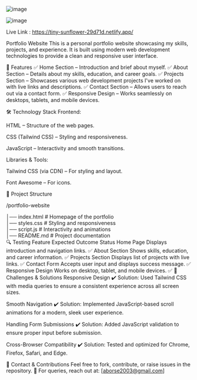 ![image](https://github.com/user-attachments/assets/0ad95abc-938c-4c50-b563-98c1230bb405)

![image](https://github.com/user-attachments/assets/f9e047f9-66c3-4c5c-823e-d65f9a06b5ac)

Live Link :  https://tiny-sunflower-29d71d.netlify.app/

Portfolio Website
This is a personal portfolio website showcasing my skills, projects, and experience. It is built using modern web development technologies to provide a clean and responsive user interface.

📌 Features
✅ Home Section – Introduction and brief about myself.
✅ About Section – Details about my skills, education, and career goals.
✅ Projects Section – Showcases various web development projects I've worked on with live links and descriptions.
✅ Contact Section – Allows users to reach out via a contact form.
✅ Responsive Design – Works seamlessly on desktops, tablets, and mobile devices.

🛠️ Technology Stack
Frontend:

HTML – Structure of the web pages.

CSS (Tailwind CSS) – Styling and responsiveness.

JavaScript – Interactivity and smooth transitions.

Libraries & Tools:

Tailwind CSS (via CDN) – For styling and layout.

Font Awesome – For icons.

📁 Project Structure

/portfolio-website

│── index.html           # Homepage of the portfolio   
│── styles.css           # Styling and responsiveness  
│── script.js            # Interactivity and animations  
│── README.md            # Project documentation  
🔍 Testing
Feature	Expected Outcome	Status
Home Page	Displays introduction and navigation links.	✅
About Section	Shows skills, education, and career information.	✅
Projects Section	Displays list of projects with live links.	✅
Contact Form	Accepts user input and displays success message.	✅
Responsive Design	Works on desktop, tablet, and mobile devices.	✅
🚀 Challenges & Solutions
Responsive Design
✔️ Solution: Used Tailwind CSS with media queries to ensure a consistent experience across all screen sizes.

Smooth Navigation
✔️ Solution: Implemented JavaScript-based scroll animations for a modern, sleek user experience.

Handling Form Submissions
✔️ Solution: Added JavaScript validation to ensure proper input before submission.

Cross-Browser Compatibility
✔️ Solution: Tested and optimized for Chrome, Firefox, Safari, and Edge.

📩 Contact & Contributions
Feel free to fork, contribute, or raise issues in the repository. 🚀
For queries, reach out at: [aborse2003@gmail.com]
